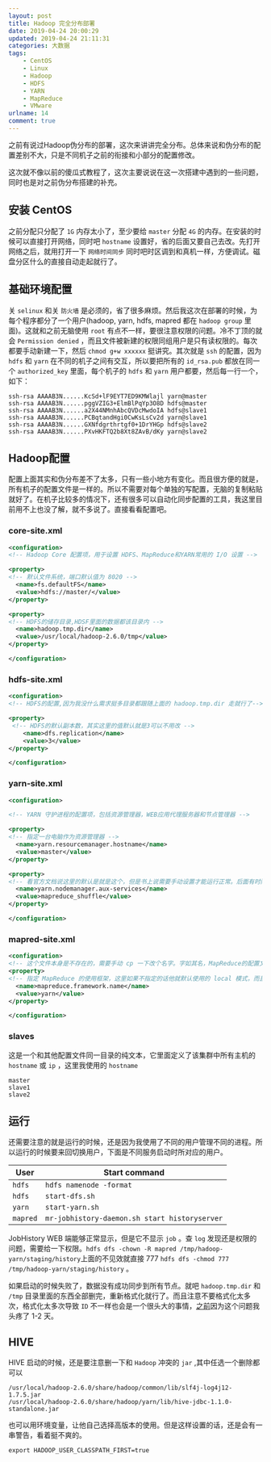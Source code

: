 ```yaml
---
layout: post
title: Hadoop 完全分布部署
date: 2019-04-24 20:00:29
updated: 2019-04-24 21:11:31
categories: 大数据
tags: 
    - CentOS
    - Linux
    - Hadoop
    - HDFS
    - YARN
    - MapReduce
    - VMware
urlname: 14
comment: true
---
```


之前有说过Hadoop伪分布的部署，这次来讲讲完全分布。总体来说和伪分布的配置差别不大，只是不同机子之前的衔接和小部分的配置修改。

<!-- more -->

这次就不像以前的傻瓜式教程了，这次主要说说在这一次搭建中遇到的一些问题，同时也是对之前伪分布搭建的补充。

## 安装 CentOS

之前分配只分配了 `1G` 内存太小了，至少要给 `master` 分配 `4G` 的内存。在安装的时候可以直接打开网络，同时吧 `hostname` 设置好，省的后面又要自己去改。先打开网络之后，就用打开一下 `网络时间同步` 同时吧时区调到和真机一样，方便调试。磁盘分区什么的直接自动走起就行了。

## 基础环境配置

关 `selinux` 和关 `防火墙` 是必须的，省了很多麻烦。然后我这次在部署的时候，为每个程序都分了一个用户(hadoop, yarn, hdfs, mapred 都在 `hadoop group` 里面)。这就和之前无脑使用 `root` 有点不一样，要很注意权限的问题。冷不丁顶的就会 `Permission denied` ，而且文件被新建的权限同组用户是只有读权限的。每次都要手动新建一下，然后 `chmod g+w xxxxxx` 挺讲究。其次就是 `ssh` 的配置，因为 `hdfs` 和 `yarn` 在不同的机子之间有交互，所以要把所有的 `id_rsa.pub` 都放在同一个 `authorized_key` 里面，每个机子的 `hdfs` 和 `yarn` 用户都要，然后每一行一个，如下：

```shell
ssh-rsa AAAAB3N......KcSd+lF9EYT7ED9KMWlajl yarn@master
ssh-rsa AAAAB3N......pggVZIG3+ElmBlPqYp3O8D hdfs@master
ssh-rsa AAAAB3N......a2X44NMnhAbcQVDcMwdoIA hdfs@slave1
ssh-rsa AAAAB3N......PCBqtandHgi0CwKsLsCv2d yarn@slave1
ssh-rsa AAAAB3N......GXNfdgrthrtgf0+1DrYHGp hdfs@slave2
ssh-rsa AAAAB3N......PXvHKFTQ2b8Xt8ZAvB/dKy yarn@slave2
```

## Hadoop配置

配置上面其实和伪分布差不了太多，只有一些小地方有变化。而且很方便的就是，所有机子的配置文件是一样的。所以不需要对每个单独的写配置，无脑的复制粘贴就好了。在机子比较多的情况下，还有很多可以自动化同步配置的工具，我这里目前用不上也没了解，就不多说了。直接看看配置吧。

### core-site.xml

```xml
<configuration>
<!-- Hadoop Core 配置项，用于设置 HDFS、MapReduce和YARN常用的 I/O 设置 -->

<property>
<!-- 默认文件系统，端口默认值为 8020 -->
  <name>fs.defaultFS</name>
  <value>hdfs://master/</value>
</property>

<property>
<!-- HDFS的储存目录,HDSF里面的数据都该目录内 -->
  <name>hadoop.tmp.dir</name>
  <value>/usr/local/hadoop-2.6.0/tmp</value>
</property>

</configuration>
```

### hdfs-site.xml

```xml
<configuration>
<!-- HDFS的配置,因为我没什么需求挺多目录都跟随上面的 hadoop.tmp.dir 走就行了-->

<property>
 <!-- HDFS的默认副本数，其实这里的值默认就是3可以不用改 -->
    <name>dfs.replication</name>
    <value>3</value>
</property>

</configuration>
```

### yarn-site.xml

```xml
<configuration>

<!-- YARN 守护进程的配置项，包括资源管理器，WEB应用代理服务器和节点管理器 -->

<property>
<!-- 指定一台电脑作为资源管理器 -->
  <name>yarn.resourcemanager.hostname</name>
  <value>master</value>
</property>

<property>
<!-- 看官方文档说这里的默认是就是这个，但是书上说需要手动设置才能运行正常。后面有时间再深究 -->
  <name>yarn.nodemanager.aux-services</name>
  <value>mapreduce_shuffle</value>
</property>

</configuration>
```

### mapred-site.xml

```xml
<configuration>
<!-- 这个文件本身是不存在的，需要手动 cp 一下改个名字。字如其名，MapReduce的配置文件 -->
<property>
<!-- 指定 MapReduce 的使用框架，这里如果不指定的话他就默认使用的 local 模式，而且 8088 里面看不到 job-->
  <name>mapreduce.framework.name</name>
  <value>yarn</value>
</property>

</configuration>
```

### slaves

这是一个和其他配置文件同一目录的纯文本，它里面定义了该集群中所有主机的 `hostname` 或 `ip` ，这里我使用的 `hostname`

```
master
slave1
slave2
```

## 运行

还需要注意的就是运行的时候，还是因为我使用了不同的用户管理不同的进程。所以运行的时候要来回切换用户，下面是不同服务启动时所对应的用户。

| User | Start command |
| ---- | ----- |
| `hdfs` | `hdfs namenode -format` |
| `hdfs` | `start-dfs.sh` |
| `yarn` | `start-yarn.sh` |
| `mapred` | `mr-jobhistory-daemon.sh start historyserver` |

JobHistory WEB 端能够正常显示，但是它不显示 `job` 。查 `log` 发现还是权限的问题，需要给一下权限。`hdfs dfs -chown -R mapred /tmp/hadoop-yarn/staging/history`上面的不见效就直接 777 `hdfs dfs -chmod 777 /tmp/hadoop-yarn/staging/history` 。

如果启动的时候失败了，数据没有成功同步到所有节点。就吧 `hadoop.tmp.dir` 和 `/tmp` 目录里面的东西全部删完，重新格式化就行了。而且注意不要格式化太多次，格式化太多次导致 `ID` 不一样也会是一个很头大的事情，[之前](https://blackyau.cc/12.html#%E6%8E%92%E9%94%99)因为这个问题我头疼了 1-2 天。

## HIVE

HIVE 启动的时候，还是要注意删一下和 `Hadoop` 冲突的 `jar` ,其中任选一个删除都可以

```shell
/usr/local/hadoop-2.6.0/share/hadoop/common/lib/slf4j-log4j12-1.7.5.jar
/usr/local/hadoop-2.6.0/share/hadoop/yarn/lib/hive-jdbc-1.1.0-standalone.jar
```

也可以用环境变量，让他自己选择高版本的使用。但是这样设置的话，还是会有一串警告，看着挺不爽的。

```shell
export HADOOP_USER_CLASSPATH_FIRST=true
```
